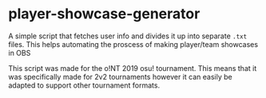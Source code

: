 # player-showcase-generator

A simple script that fetches user info and divides it up into separate `.txt` files. This helps automating the proscess of making player/team showcases in OBS


This script was made for the o!NT 2019 osu! tournament. This means that it was specifically made for 2v2 tournaments however it can easily be adapted to support other tournament formats.